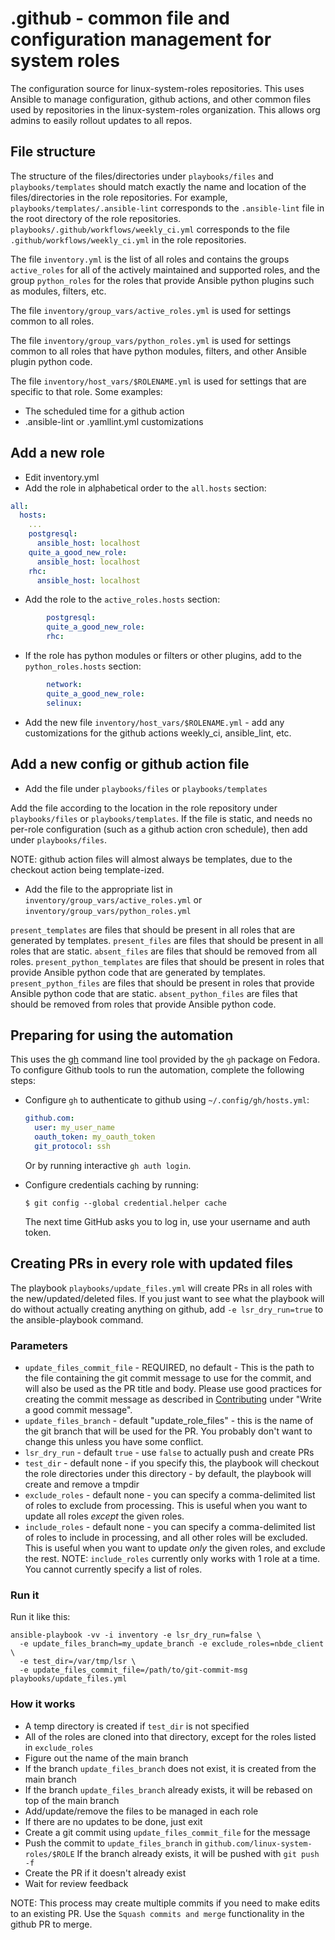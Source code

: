 .github - common file and configuration management for system roles
===================================================================

The configuration source for linux-system-roles repositories.  This uses Ansible
to manage configuration, github actions, and other common files used by
repositories in the linux-system-roles organization.  This allows org admins to
easily rollout updates to all repos.

File structure
--------------

The structure of the files/directories under `playbooks/files` and
`playbooks/templates` should match exactly the name and location of the
files/directories in the role repositories.  For example,
`playbooks/templates/.ansible-lint` corresponds to the `.ansible-lint` file in
the root directory of the role repositories.
`playbooks/.github/workflows/weekly_ci.yml` corresponds to the file
`.github/workflows/weekly_ci.yml` in the role repositories.

The file `inventory.yml` is the list of all roles and contains the groups
`active_roles` for all of the actively maintained and supported roles, and the
group `python_roles` for the roles that provide Ansible python plugins such as
modules, filters, etc.

The file `inventory/group_vars/active_roles.yml` is used for settings common to
all roles.

The file `inventory/group_vars/python_roles.yml` is used for settings common to
all roles that have python modules, filters, and other Ansible plugin python
code.

The file `inventory/host_vars/$ROLENAME.yml` is used for settings that are
specific to that role.  Some examples:

* The scheduled time for a github action
* .ansible-lint or .yamllint.yml customizations

Add a new role
--------------

* Edit inventory.yml
* Add the role in alphabetical order to the `all.hosts` section:

```yaml
all:
  hosts:
    ...
    postgresql:
      ansible_host: localhost
    quite_a_good_new_role:
      ansible_host: localhost
    rhc:
      ansible_host: localhost
```

* Add the role to the `active_roles.hosts` section:

```yaml
        postgresql:
        quite_a_good_new_role:
        rhc:
```

* If the role has python modules or filters or other plugins,
  add to the `python_roles.hosts` section:

```yaml
        network:
        quite_a_good_new_role:
        selinux:
```

* Add the new file `inventory/host_vars/$ROLENAME.yml` - add any customizations
  for the github actions weekly_ci, ansible_lint, etc.

Add a new config or github action file
--------------------------------------

* Add the file under `playbooks/files` or `playbooks/templates`

Add the file according to the location in the role repository under
`playbooks/files` or `playbooks/templates`.  If the file is static, and needs no
per-role configuration (such as a github action cron schedule), then add under
`playbooks/files`.

NOTE: github action files will almost always be templates, due to the checkout
action being template-ized.

* Add the file to the appropriate list in
  `inventory/group_vars/active_roles.yml` or
  `inventory/group_vars/python_roles.yml`

`present_templates` are files that should be present in all roles that are
generated by templates.
`present_files` are files that should be present in all roles that are static.
`absent_files` are files that should be removed from all roles.
`present_python_templates` are files that should be present in roles that
provide Ansible python code that are generated by templates.
`present_python_files` are files that should be present in roles that provide
Ansible python code that are static.
`absent_python_files` are files that should be removed from roles that provide
Ansible python code.

Preparing for using the automation
----------------------------------

This uses the [gh](https://cli.github.com/) command line tool provided by the
`gh` package on Fedora.
To configure Github tools to run the automation, complete the following steps:

* Configure `gh` to authenticate to github using `~/.config/gh/hosts.yml`:

    ```yaml
    github.com:
      user: my_user_name
      oauth_token: my_oauth_token
      git_protocol: ssh
    ```

    Or by running interactive `gh auth login`.

* Configure credentials caching by running:

    ```
    $ git config --global credential.helper cache
    ```

    The next time GitHub asks you to log in, use your username and auth token.

Creating PRs in every role with updated files
---------------------------------------------

The playbook `playbooks/update_files.yml` will create PRs in all roles with the
new/updated/deleted files.
If you just want to see what the playbook will do without actually creating
anything on github, add `-e lsr_dry_run=true` to the ansible-playbook command.

### Parameters

* `update_files_commit_file` - REQUIRED, no default - This is the path to the
  file containing the git commit message to use for the commit, and will also be
  used as the PR title and body.  Please use good practices for creating the
  commit message as described in
  [Contributing](https://linux-system-roles.github.io/contribute.html) under
  "Write a good commit message".
* `update_files_branch` - default "update_role_files" - this is the name of the
  git branch that will be used for the PR.  You probably don't want to change
  this unless you have some conflict.
* `lsr_dry_run` - default `true` - use `false` to actually push and create PRs
* `test_dir` - default none - if you specify this, the playbook will checkout
  the role directories under this directory - by default, the playbook will
  create and remove a tmpdir
* `exclude_roles` - default none - you can specify a comma-delimited list of
  roles to exclude from processing.  This is useful when you want to update
  all roles *except* the given roles.
* `include_roles` - default none - you can specify a comma-delimited list of
  roles to include in processing, and all other roles will be excluded.  This
  is useful when you want to update *only* the given roles, and exclude the
  rest.  NOTE: `include_roles` currently only works with 1 role at a time.
  You cannot currently specify a list of roles.

### Run it

Run it like this:

```
ansible-playbook -vv -i inventory -e lsr_dry_run=false \
  -e update_files_branch=my_update_branch -e exclude_roles=nbde_client \
  -e test_dir=/var/tmp/lsr \
  -e update_files_commit_file=/path/to/git-commit-msg playbooks/update_files.yml
```

### How it works

* A temp directory is created if `test_dir` is not specified
* All of the roles are cloned into that directory, except for the roles
  listed in `exclude_roles`
* Figure out the name of the main branch
* If the branch `update_files_branch` does not exist, it is
  created from the main branch
* If the branch `update_files_branch` already exists, it will
  be rebased on top of the main branch
* Add/update/remove the files to be managed in each role
* If there are no updates to be done, just exit
* Create a git commit using `update_files_commit_file` for the message
* Push the commit to `update_files_branch` in `github.com/linux-system-roles/$ROLE`
  If the branch already exists, it will be pushed with `git push -f`
* Create the PR if it doesn't already exist
* Wait for review feedback

NOTE: This process may create multiple commits if you need to make edits to an
existing PR.  Use the `Squash commits and merge` functionality in the github PR
to merge.
